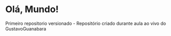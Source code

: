 # Olá, Mundo!
 Primeiro repositorio versionado - Repositório criado durante aula ao vivo do GustavoGuanabara
